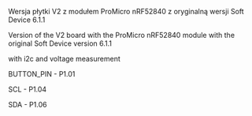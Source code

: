 Wersja płytki V2 z modułem ProMicro nRF52840 z oryginalną wersji Soft Device 6.1.1

Version of the V2 board with the ProMicro nRF52840 module with the original Soft Device version 6.1.1

with i2c and voltage measurement

BUTTON_PIN - P1.01

SCL - P1.04

SDA - P1.06
